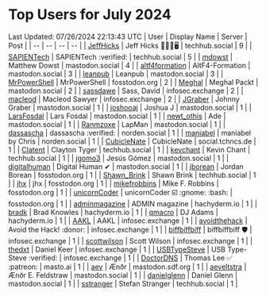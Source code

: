 # Top Users for July 2024
Last Updated: 07/26/2024 22:13:43 UTC
| User | Display Name | Server | Post |
| -- | -- | -- | -- |
| [JeffHicks](https://techhub.social/@JeffHicks) | Jeff Hicks 🐶🎼🍷🖥️ | techhub.social | 9 |
| [SAPIENTech](https://techhub.social/@SAPIENTech) | SAPIENTech :verified: | techhub.social | 5 |
| [mdowst](https://mastodon.social/@mdowst) | Matthew Dowst | mastodon.social | 4 |
| [altf4formation](https://mastodon.social/@altf4formation) | AltF4-Formation | mastodon.social | 3 |
| [leanpub](https://mastodon.social/@leanpub) | Leanpub | mastodon.social | 3 |
| [MrPowerShell](https://fosstodon.org/@MrPowerShell) | MrPowerShell | fosstodon.org | 2 |
| [Meghal](https://mastodon.social/@Meghal) | Meghal Packt | mastodon.social | 2 |
| [sassdawe](https://infosec.exchange/@sassdawe) | Sass, David | infosec.exchange | 2 |
| [macleod](https://infosec.exchange/@macleod) | Macleod Sawyer | infosec.exchange | 2 |
| [JGraber](https://mastodon.social/@JGraber) | Johnny Graber | mastodon.social | 1 |
| [joshooaj](https://mastodon.social/@joshooaj) | Joshua J | mastodon.social | 1 |
| [LarsFosdal](https://mastodon.social/@LarsFosdal) | Lars Fosdal | mastodon.social | 1 |
| [newt_othis](https://mastodon.social/@newt_othis) | Ade | mastodon.social | 1 |
| [Ranmzoxe](https://mastodon.social/@Ranmzoxe) | LapMan | mastodon.social | 1 |
| [dassascha](https://norden.social/@dassascha) | dassascha :verified: | norden.social | 1 |
| [maniabel](https://norden.social/@maniabel) | maniabel by Chris | norden.social | 1 |
| [CubicleNate](https://social.tchncs.de/@CubicleNate) | CubicleNate | social.tchncs.de | 1 |
| [Clatent](https://techhub.social/@Clatent) | Clayton Tyger | techhub.social | 1 |
| [kevchant](https://techhub.social/@kevchant) | Kevin Chant | techhub.social | 1 |
| [jgomo3](https://mastodon.social/@jgomo3) | Jesús Gómez | mastodon.social | 1 |
| [digitalhuman](https://mastodon.social/@digitalhuman) | Digital Human ✔ | mastodon.social | 1 |
| [jborean](https://fosstodon.org/@jborean) | Jordan Borean | fosstodon.org | 1 |
| [Shawn_Brink](https://techhub.social/@Shawn_Brink) | Shawn Brink | techhub.social | 1 |
| [jhx](https://fosstodon.org/@jhx) | jhx | fosstodon.org | 1 |
| [mikefrobbins](https://fosstodon.org/@mikefrobbins) | Mike F. Robbins | fosstodon.org | 1 |
| [unicornCoder](https://fosstodon.org/@unicornCoder) | unicornCoder ☑️ :gnome: :bash: | fosstodon.org | 1 |
| [adminmagazine](https://hachyderm.io/@adminmagazine) | ADMIN magazine | hachyderm.io | 1 |
| [bradk](https://hachyderm.io/@bradk) | Brad Knowles | hachyderm.io | 1 |
| [qmacro](https://hachyderm.io/@qmacro) | DJ Adams | hachyderm.io | 1 |
| [AAKL](https://infosec.exchange/@AAKL) | AAKL | infosec.exchange | 1 |
| [avoidthehack](https://infosec.exchange/@avoidthehack) | Avoid the Hack! :donor: | infosec.exchange | 1 |
| [biffbiffbiff](https://infosec.exchange/@biffbiffbiff) | biffbiffbiff 🛡️ | infosec.exchange | 1 |
| [scottwilson](https://infosec.exchange/@scottwilson) | Scott Wilson | infosec.exchange | 1 |
| [thedxt](https://infosec.exchange/@thedxt) | Daniel Keer | infosec.exchange | 1 |
| [USBTypeSteve](https://infosec.exchange/@USBTypeSteve) | USB Type-Steve :verified: | infosec.exchange | 1 |
| [DoctorDNS](https://masto.ai/@DoctorDNS) | Thomas Lee ✅ :patreon: | masto.ai | 1 |
| [aev](https://mastodon.sdf.org/@aev) | Ænðr | mastodon.sdf.org | 1 |
| [aeveltstra](https://mastodon.social/@aeveltstra) | Ænðr E. Feldstraw | mastodon.social | 1 |
| [danielglenn](https://mastodon.social/@danielglenn) | Daniel Glenn | mastodon.social | 1 |
| [sstranger](https://techhub.social/@sstranger) | Stefan Stranger | techhub.social | 1 |
